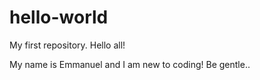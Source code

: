 # hello-world
My first repository.
Hello all!

My name is Emmanuel and I am new to coding! Be gentle..
